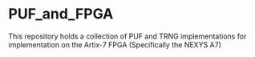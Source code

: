 # PUF_and_FPGA
This repository holds a collection of PUF and TRNG implementations for implementation on the Artix-7 FPGA (Specifically the NEXYS A7)
